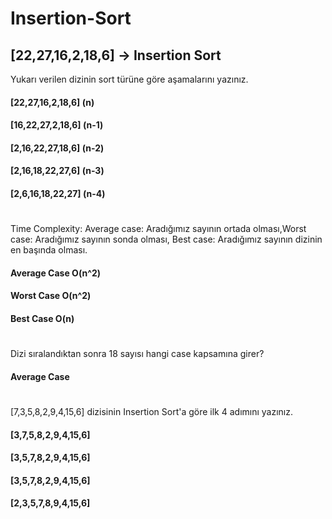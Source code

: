 # Insertion-Sort

## [22,27,16,2,18,6] -> Insertion Sort

Yukarı verilen dizinin sort türüne göre aşamalarını yazınız.

#### [22,27,16,2,18,6] (n)  
#### [16,22,27,2,18,6] (n-1)
#### [2,16,22,27,18,6] (n-2)
#### [2,16,18,22,27,6] (n-3)
#### [2,6,16,18,22,27] (n-4)   

#

Time Complexity: Average case: Aradığımız sayının ortada olması,Worst case: Aradığımız sayının sonda olması, Best case: Aradığımız sayının dizinin en başında olması.

#### Average Case O(n^2)
#### Worst Case O(n^2)
#### Best Case O(n)

#

Dizi sıralandıktan sonra 18 sayısı hangi case kapsamına girer? 
#### Average Case

#

[7,3,5,8,2,9,4,15,6] dizisinin Insertion Sort'a göre ilk 4 adımını yazınız.

#### [3,7,5,8,2,9,4,15,6]
#### [3,5,7,8,2,9,4,15,6]
#### [3,5,7,8,2,9,4,15,6]
#### [2,3,5,7,8,9,4,15,6]
